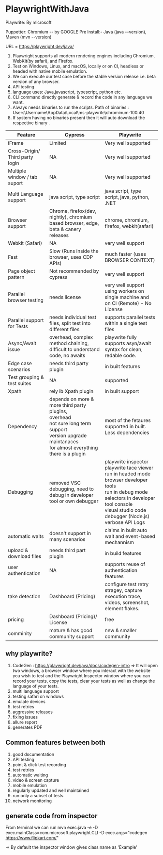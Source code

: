 # PlaywrightWithJava

Playwrite: By microsoft 

Puppetter: Chromium -- by GOOGLE
Pre Install:- Java (java --version), Maven (mvn --version)

URL  = https://playwright.dev/java/
1. Playwright supports all modern rendering engines including Chromium, WebKit(by safari), and Firefox.
2. Test on Windows, Linux, and macOS, locally or on CI, headless or headed with native mobile emulation.
3. We can execute our test case before the stable version release i.e. beta version of any browser.
4. API testing
5. language uses: Java,javascript, typescript, python etc.
6. CLI command directly generate & record the code in any language we want. 
7. Always needs binaries to run the scripts. Path of binaries : Users\Username\AppData\Local\ms-playwrite\chrominum-100.40
8. If system having no binaries present then it will auto download the respective binary .

| Feature                         | Cypress                                                                                                                                                              | Playwrite                                                                                                                                                                                                                  |
|---------------------------------|----------------------------------------------------------------------------------------------------------------------------------------------------------------------|----------------------------------------------------------------------------------------------------------------------------------------------------------------------------------------------------------------------------|
| iFrame                          | Limited                                                                                                                                                              | Very well supported                                                                                                                                                                                                        |
| Cross-Origin/ Third party login | NA                                                                                                                                                                   | Very well supported                                                                                                                                                                                                        |
| Multiple window / tab suport    | NA                                                                                                                                                                   | Very well supported                                                                                                                                                                                                        |
| Multi Language support          | java script, type script                                                                                                                                             | java script, type script, java, python, .NET                                                                                                                                                                               |
| Browser support                 | Chrome, firefox(dev, nightly), chromium based browser, edge, beta & canery releases                                                                                  | chrome, chromium, firefox, webkit(safari)                                                                                                                                                                                  |
| Webkit (Safari)                 | NA                                                                                                                                                                   | very well support                                                                                                                                                                                                          |
| Fast                            | Slow (Runs inside the browser, uses CDP APIs)                                                                                                                        | much faster (uses BROWSER CONTEXT)                                                                                                                                                                                         |
| Page object pattern             | Not recommended by cypress                                                                                                                                           | very well support                                                                                                                                                                                                          |
| Parallel browser testing        | needs license                                                                                                                                                        | very well support using workers on single machine and on CI (Remote) - No License                                                                                                                                          |
| Parallel support for Tests      | needs individual test files, split test into different files                                                                                                         | supports parallel tests within a single test files                                                                                                                                                                         |
| Async/Await issue               | overhead, complex method chaining, difficult to understand code, no awaits                                                                                           | playwrite fully supports asyn/await syntax for clean, redable code.                                                                                                                                                        |
| Edge case scenarios             | needs third party plugin                                                                                                                                             | in built features                                                                                                                                                                                                          |
| Test grouping & test suites     | NA                                                                                                                                                                   | supported                                                                                                                                                                                                                  |
| Xpath                           | rely ib Xpath plugin                                                                                                                                                 | in built support                                                                                                                                                                                                           |
| Dependency                      | depends on more & more third party plugins,<br/>overhead<br/>not sure long term support<br/>version upgrade<br/>maintanaces<br/>for almost everything there is a plugin | most of the fetaures supported in built. <br/> Less dependencies                                                                                                                                                           |
| Debugging                       | removed VSC debugging, need to debug in developer tool or own debugger                                                                                               | playwrite inspector<br/>playwrite tace viewer<br/>run in headed mode<br/>browser developer tools<br/>run in debug mode<br/>selectors in developer tool console<br/>visual studio code debugger (Node.js)<br/>verbose API Logs |
| automatic waits                 | doesn't support in many scenarios                                                                                                                                    | claims in built auto wait and event-based mechannism                                                                                                                                                                       |
| upload & download files         | needs third part plugin                                                                                                                                              | in build features                                                                                                                                                                                                          |
| user authentication             | NA                                                                                                                                                                   | supports reuse of authentication features                                                                                                                                                                                  |
| take detection                  | Dashboard (Pricing)                                                                                                                                                  | configure test retry stragey, capture execution trace, videos, screenshot, element flakes.                                                                                                                                 |
| pricing                         |         Dashboard (Pricing)/ License                        |    free                            |
| comminity                       |     mature & has good community support     | new & smaller community |

## why playwrite?
1. CodeGen : https://playwright.dev/java/docs/codegen-intro
   => It will open two windows, a browser window where you interact with the website you wish to test and the Playwright Inspector window where you can record your tests, copy the tests, clear your tests as well as change the language of your tests.
2. multi language support
3. testing safari on windows
4. emulate devices
5. test retries
6. aggressive releases
7. fixing issues
8. allure report
9. generates PDF

## Common features between both
1. good documentation
2. API testing
3. point & click test recording
4. test retries
5. automatic waiting 
6. video & screen capture
7. mobile emulation
8. regularly updated and well maintained
9. run only a subset of tests
10. network monitoring

## generate code from inspector
From terminal we can run 
mvn exec:java -e -D exec.mainClass=com.microsoft.playwright.CLI -D exec.args="codegen https://www.flipkart.com/"

=> By default the inspector window gives class name as 'Example'

